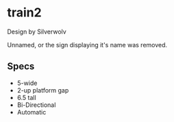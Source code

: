 # train2
Design by Silverwolv

Unnamed, or the sign displaying it's name was removed.
## Specs
* 5-wide
* 2-up platform gap
* 6.5 tall
* Bi-Directional
* Automatic
